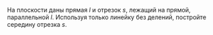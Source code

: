На плоскости даны прямая $l$ и отрезок $s$, лежащий на прямой, параллельной $l$. Используя только линейку без делений, постройте  середину отрезка $s$.